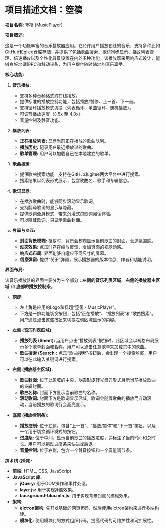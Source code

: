 # 项目描述文档：箜篌

**项目名称:** 箜篌 (MusicPlayer)

**项目概述:**

这是一个功能丰富的音乐播放器应用。它允许用户播放在线的音乐，支持多种比如GitHub和gitee仓库存储，并提供了包括歌曲搜索、歌词同步显示、播放列表管理、倍速播放以及个性化背景设置在内的多种功能。该播放器采用响应式设计，能够良好地适配PC和移动设备，为用户提供随时随地的音乐享受。

**核心功能:**

1.  **音乐播放:**
    *   支持多种音频格式的在线播放。
    *   提供标准的播放控制功能，包括播放/暂停、上一首、下一首。
    *   支持循环播放模式切换（列表循环、单曲循环、随机播放）。
    *   可调节播放速度（0.5x 至 4.0x）。
    *   音量控制及静音功能。

2.  **播放列表:**
    *   **正在播放列表:** 显示当前正在播放的歌曲队列。
    *   **播放历史:** 记录用户最近播放过的歌曲。
    *   **歌单管理:** 用户可以加载自己在本地建立的歌单。

3.  **歌曲搜索:**
    *   提供歌曲搜索功能，支持在GitHub和gitee两大平台中进行搜索。
    *   搜索结果以列表形式展示，包含歌曲名、歌手和专辑信息。

4.  **歌词显示:**
    *   在播放歌曲时，能够同步滚动显示歌词。
    *   支持翻译歌词的显示与隐藏。
    *   提供歌词全屏模式，带来沉浸式的歌词阅读体验。
    *   可以隐藏歌词，只显示歌曲封面。

5.  **界面与交互:**
    *   **封面背景模糊:** 播放时，背景会模糊显示当前歌曲的封面，营造氛围感。
    *   **动态效果:** 点击时存在缩放反馈，增加页面的视觉动感。
    *   **响应式布局:** 界面能够自适应不同尺寸的屏幕。
    *   **信息弹窗:** 提供“关于”弹窗，展示播放器的版本信息、作者和功能说明。

**界面布局:**

该音乐播放器的界面主要分为三个部分：**左侧的音乐列表区域**、**右侧的播放器主区域** 和 **底部的播放控制条**。

*   **顶部:**
    *   左上角是应用的Logo和标题“箜篌 - MusicPlayer”。
    *   下方是一排功能切换按钮，包括“正在播放”、“播放列表”和“歌曲搜索”。用户通过点击这些按钮来切换左侧区域显示的内容。

*   **左侧 (音乐列表区域):**
    *   **播放列表 (Sheet):** 当用户点击“播放列表”按钮时，此区域会以网格布局展示多个歌单封面和名称。用户可以点击任意歌单来加载其中的歌曲。
    *   **歌曲搜索 (Search):** 点击“歌曲搜索”按钮后，会出现一个搜索弹窗，用户可以在此输入关键词进行搜索。

*   **右侧 (播放器主区域):**
    *   **歌曲封面:** 位于此区域的中央，以圆形旋转光盘的形式展示当前播放歌曲的专辑封面。
    *   **歌曲名称:** 封面下方显示当前歌曲的名称。
    *   **滚动歌词:** 封面下方是歌词显示区域。歌词会随着歌曲的播放而自动滚动，当前播放的歌词行会高亮显示。

*   **底部 (播放控制条):**
    *   **播放控制:** 位于左侧，包含“上一首”、“播放/暂停”和“下一首”按钮，以及一个用于切换循环模式的按钮。
    *   **进度条:** 位于中间，显示当前歌曲的播放进度，并标注了当前时间和总时长。用户可以拖动进度条来快进或后退。
    *   **音量控制:** 位于右侧，包含一个静音按钮和一个音量调节条。

**技术栈 (推测):**

*   **前端:** HTML, CSS, JavaScript
*   **JavaScript 库:**
    *   **jQuery:** 用于DOM操作和事件处理。
    *   **layer.js:** 用于实现弹窗效果。
    *   **background-blur.min.js:** 用于实现背景封面的模糊效果。
*   **架构:**
    *   **elctron架构:** 先开发基础的网页代码，然后使用elctron架构来进行多端构建。
    *   **模块化:** 使用模块化的方式组织代码，提高代码的可维护性和可扩展性。